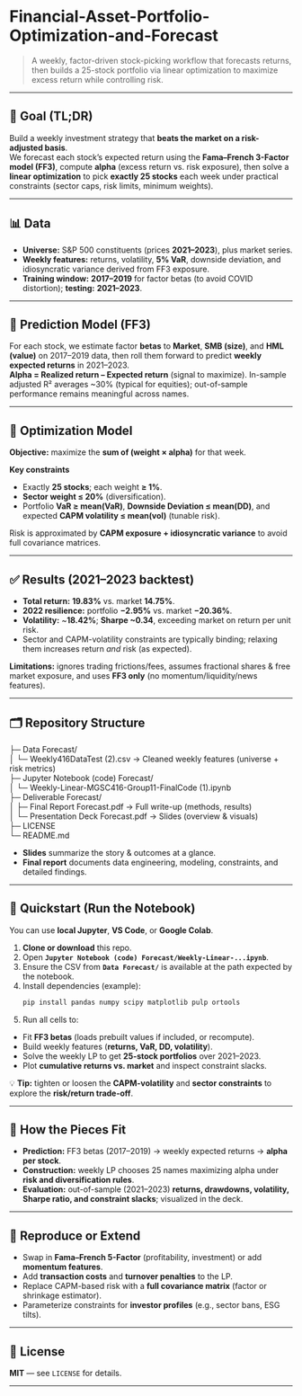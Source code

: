 # Financial-Asset-Portfolio-Optimization-and-Forecast

> A weekly, factor-driven stock-picking workflow that forecasts returns, then builds a 25-stock portfolio via linear optimization to maximize excess return while controlling risk.

---

## 🥅 Goal (TL;DR)

Build a weekly investment strategy that **beats the market on a risk-adjusted basis**.  
We forecast each stock’s expected return using the **Fama–French 3-Factor model (FF3)**, compute **alpha** (excess return vs. risk exposure), then solve a **linear optimization** to pick **exactly 25 stocks** each week under practical constraints (sector caps, risk limits, minimum weights).

---

## 📊 Data

- **Universe:** S&P 500 constituents (prices **2021–2023**), plus market series.  
- **Weekly features:** returns, volatility, **5% VaR**, downside deviation, and idiosyncratic variance derived from FF3 exposure.  
- **Training window:** **2017–2019** for factor betas (to avoid COVID distortion); **testing:** **2021–2023**.

---

## 🔮 Prediction Model (FF3)

For each stock, we estimate factor **betas** to **Market**, **SMB (size)**, and **HML (value)** on 2017–2019 data, then roll them forward to predict **weekly expected returns** in 2021–2023.  
**Alpha = Realized return – Expected return** (signal to maximize). In-sample adjusted R² averages ~30% (typical for equities); out-of-sample performance remains meaningful across names.

---

## 🧮 Optimization Model

**Objective:** maximize the **sum of (weight × alpha)** for that week.

**Key constraints**
- Exactly **25 stocks**; each weight **≥ 1%**.  
- **Sector weight ≤ 20%** (diversification).  
- Portfolio **VaR ≥ mean(VaR)**, **Downside Deviation ≤ mean(DD)**, and expected **CAPM volatility ≤ mean(vol)** (tunable risk).

Risk is approximated by **CAPM exposure + idiosyncratic variance** to avoid full covariance matrices.

---

## ✅ Results (2021–2023 backtest)

- **Total return:** **19.83%** vs. market **14.75%**.  
- **2022 resilience:** portfolio **−2.95%** vs. market **−20.36%**.  
- **Volatility:** ~**18.42%**; **Sharpe ~0.34**, exceeding market on return per unit risk.  
- Sector and CAPM-volatility constraints are typically binding; relaxing them increases return *and* risk (as expected).

**Limitations:** ignores trading frictions/fees, assumes fractional shares & free market exposure, and uses **FF3 only** (no momentum/liquidity/news features).

---

## 🗂️ Repository Structure

├─ Data Forecast/  
│ └─ Weekly416DataTest (2).csv → Cleaned weekly features (universe + risk metrics)  
├─ Jupyter Notebook (code) Forecast/  
│ └─ Weekly-Linear-MGSC416-Group11-FinalCode (1).ipynb  
├─ Deliverable Forecast/  
│ ├─ Final Report Forecast.pdf → Full write-up (methods, results)  
│ └─ Presentation Deck Forecast.pdf → Slides (overview & visuals)  
├─ LICENSE  
└─ README.md  
- **Slides** summarize the story & outcomes at a glance.  
- **Final report** documents data engineering, modeling, constraints, and detailed findings.

---

## 🚀 Quickstart (Run the Notebook)

You can use **local Jupyter**, **VS Code**, or **Google Colab**.

1. **Clone or download** this repo.  
2. Open **`Jupyter Notebook (code) Forecast/Weekly-Linear-...ipynb`**.  
3. Ensure the CSV from **`Data Forecast/`** is available at the path expected by the notebook.  
4. Install dependencies (example):
   ```bash
   pip install pandas numpy scipy matplotlib pulp ortools
   ```
5. Run all cells to:

- Fit **FF3 betas** (loads prebuilt values if included, or recompute).  
- Build weekly features (**returns, VaR, DD, volatility**).  
- Solve the weekly LP to get **25-stock portfolios** over 2021–2023.  
- Plot **cumulative returns vs. market** and inspect constraint slacks.  

💡 **Tip:** tighten or loosen the **CAPM-volatility** and **sector constraints** to explore the **risk/return trade-off**.  

---

## 🧩 How the Pieces Fit

- **Prediction:** FF3 betas (2017–2019) → weekly expected returns → **alpha per stock**.  
- **Construction:** weekly LP chooses 25 names maximizing alpha under **risk and diversification rules**.  
- **Evaluation:** out-of-sample (2021–2023) **returns, drawdowns, volatility, Sharpe ratio, and constraint slacks**; visualized in the deck.  

---

## 🔧 Reproduce or Extend

- Swap in **Fama–French 5-Factor** (profitability, investment) or add **momentum features**.  
- Add **transaction costs** and **turnover penalties** to the LP.  
- Replace CAPM-based risk with a **full covariance matrix** (factor or shrinkage estimator).  
- Parameterize constraints for **investor profiles** (e.g., sector bans, ESG tilts).  

---

## 📜 License

**MIT** — see `LICENSE` for details.

---

   


